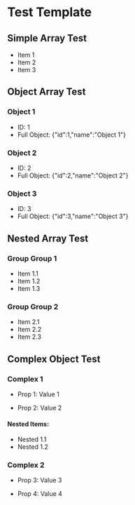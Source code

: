 
# Test Template

## Simple Array Test
- Item 1
- Item 2
- Item 3


## Object Array Test

### Object 1
- ID: 1
- Full Object: {"id":1,"name":"Object 1"}

### Object 2
- ID: 2
- Full Object: {"id":2,"name":"Object 2"}

### Object 3
- ID: 3
- Full Object: {"id":3,"name":"Object 3"}


## Nested Array Test

### Group Group 1
- Item 1.1
- Item 1.2
- Item 1.3


### Group Group 2
- Item 2.1
- Item 2.2
- Item 2.3



## Complex Object Test

### Complex 1

- Prop 1: Value 1

- Prop 2: Value 2


#### Nested Items:
- Nested 1.1
- Nested 1.2



### Complex 2

- Prop 3: Value 3

- Prop 4: Value 4



